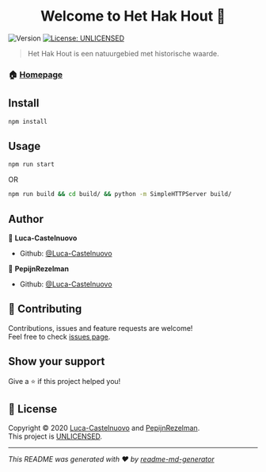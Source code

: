 <h1 align="center">Welcome to Het Hak Hout 👋</h1>
<p>
  <img alt="Version" src="https://img.shields.io/badge/version-0.1.0-blue.svg?cacheSeconds=2592000" />
  <a href="https://choosealicense.com/no-permission/" target="_blank">
    <img alt="License: UNLICENSED" src="https://img.shields.io/badge/License-UNLICENSED-yellow.svg" />
  </a>
</p>

> Het Hak Hout is een natuurgebied met historische waarde.

### 🏠 [Homepage](https://hethakhout.nl)

## Install

```sh
npm install
```

## Usage

```sh
npm run start
```

OR

```sh
npm run build && cd build/ && python -m SimpleHTTPServer build/
```

## Author

👤 **Luca-Castelnuovo**

-   Github: [@Luca-Castelnuovo](https://github.com/Luca-Castelnuovo)

👤 **PepijnRezelman**

-   Github: [@Luca-Castelnuovo](https://github.com/PepijnRezelman)

## 🤝 Contributing

Contributions, issues and feature requests are welcome!<br />Feel free to check [issues page](https://github.com/Luca-Castelnuovo/Het-Hak-Hout/issues).

## Show your support

Give a ⭐️ if this project helped you!

## 📝 License

Copyright © 2020 [Luca-Castelnuovo](https://github.com/Luca-Castelnuovo) and [PepijnRezelman](https://github.com/PepijnRezelman).<br />
This project is [UNLICENSED](https://choosealicense.com/no-permission/).

---

_This README was generated with ❤️ by [readme-md-generator](https://github.com/kefranabg/readme-md-generator)_
